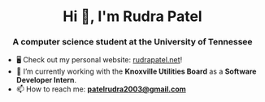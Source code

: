 <h1 align="center">Hi 👋, I'm Rudra Patel</h1>
<h3 align="center">A computer science student at the University of Tennessee</h3>

- 🖥 Check out my personal website: [rudrapatel.net](https://rudrapatel.net)!
- 🔭 I’m currently working with the **Knoxville Utilities Board** as a **Software Developer Intern**.
- 📫 How to reach me: **patelrudra2003@gmail.com**
